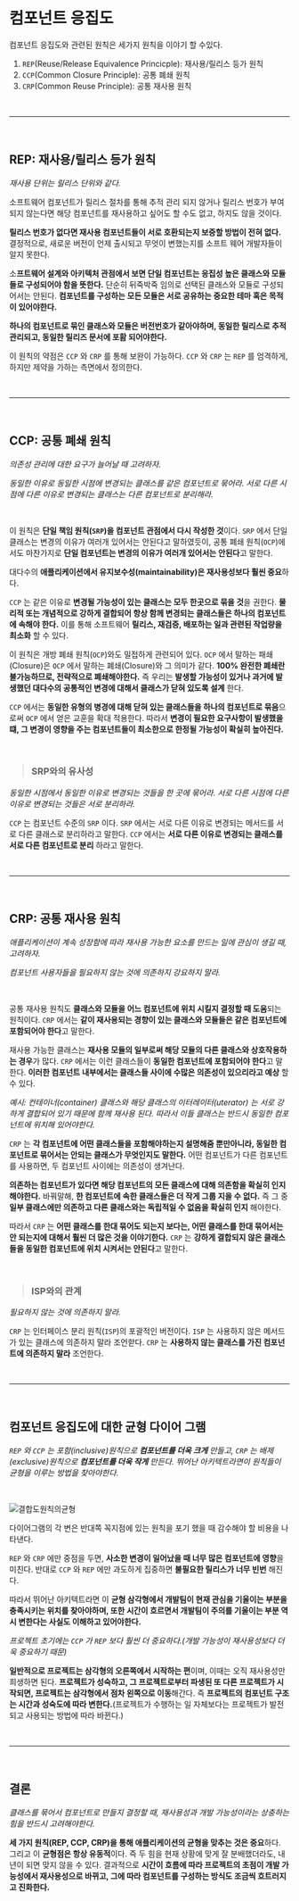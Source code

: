 # **컴포넌트 응집도**
컴포넌트 응집도와 관련된 원칙은 세가지 원칙을 이야기 할 수있다.
1. `REP`(Reuse/Release Equivalence Princicple): 재사용/릴리스 등가 원칙
2. `CCP`(Common Closure Principle): 공통 폐쇄 원칙
3. `CRP`(Common Reuse Principle): 공통 재사용 원칙

<br><hr><br>

## **REP: 재사용/릴리스 등가 원칙**
*재사용 단위는 릴리스 단위와 같다.*

소프트웨어 컴포넌트가 릴리스 절차를 통해 추적 관리 되지 않거나 릴리스 번호가 부여되지 않는다면 해당 컴포넌트를 재사용하고 싶어도 할 수도 없고, 하지도 않을 것이다.

**릴리스 번호가 없다면 재사용 컴포넌트들이 서로 호환되는지 보증할 방법이 전혀 없다.** 결정적으로, 새로운 버전이 언제 출시되고 무엇이 변했는지를 소프트 웨어 개발자들이 알지 못한다.

소**프트웨어 설계와 아키텍처 관점에서 보면 단일 컴포넌트는 응집성 높은 클래스와 모듈들로 구성되어야 함을 뜻한다.** 단순히 뒤죽박죽 임의로 선택된 클래스와 모듈로 구성되어서는 안된다. **컴포넌트를 구성하는 모든 모듈은 서로 공유하는 중요한 테마 혹은 목적이 있어야한다.**

**하나의 컴포넌트로 묶인 클래스와 모듈은 버전번호가 같아야하며, 동일한 릴리스로 추적 관리되고, 동일한 릴리즈 문서에 포홤 되어야한다.**

이 원칙의 약점은 `CCP` 와 `CRP` 를 통해 보완이 가능하다. `CCP` 와 `CRP` 는 `REP` 를 엄격하게, 하지만 제약을 가하는 측면에서 정의한다.

<br><hr><br>

## **CCP: 공통 폐쇄 원칙**
*의존성 관리에 대한 요구가 늘어날 때 고려하자.*

*동일한 이유로 동일한 시점에 변경되는 클래스를 같은 컴포넌트로 묶어라. 서로 다른 시점에 다른 이유로 변경되는 클래스는 다른 컴포넌트로 분리해라.*

<br>

이 원칙은 **단일 책임 원칙(`SRP`)을 컴포넌트 관점에서 다시 작성한 것**이다. `SRP` 에서 단일 클래스는 변경의 이유가 여러개 있어서는 안된다고 말하였듯이, 공통 폐쇄 원칙(`OCP`)에서도 마찬가지로 **단일 컴포넌트는 변경의 이유가 여러개 있어서는 안된다**고 말한다.


대다수의 **애플리케이션에서 유지보수성(maintainability)은 재사용성보다 훨씬 중요**하다. 

`CCP` 는 같은 이유로 **변경될 가능성이 있는 클래스는 모두 한곳으로 묶을 것**을 권한다. **물리적 또는 개념적으로 강하게 결합되어 항상 함께 변경되는 클래스들은 하나의 컴포넌트에 속해야 한다.** 이를 통해 소프트웨어 **릴리스, 재검증, 배포하는 일과 관련된 작업량을 최소화** 할 수 있다.

이 원칙은 개방 폐쇄 원칙(`OCP`)와도 밀접하게 관련되어 있다. `OCP` 에서 말하는 패쇄(Closure)은 `OCP` 에서 말하는 폐쇄(Closure)와 그 의미가 같다. **100% 완전한 폐쇄란 불가능하므로, 전략적으로 폐쇄해야한다.** 즉 우리는 **발생할 가능성이 있거나 과거에 발생했던 대다수의 공통적인 변경에 대해서 클래스가 닫혀 있도록 설계** 한다.

`CCP` 에서는 **동일한 유형의 병경에 대해 닫혀 있는 클래스들을 하나의 컴포넌트로 묶음**으로써 `OCP` 에서 얻은 교훈을 확대 적용한다. 따라서 **변경이 필요한 요구사항이 발생했을 떄, 그 변경이 영향을 주는 컴포넌트들이 최소한으로 한정될 가능성이 확실히 높아진다.**

<br>

> ### **SRP와의 유사성**
*동일한 시점에서 동일한 이유로 변경되는 것들을 한 곳에 묶어라. 서로 다른 시점에 다른 이유로 변경되는 것들은 서로 분리하라.*

`CCP` 는 컴포넌트 수준의 `SRP` 이다. `SRP` 에서는 서로 다른 이유로 변경되는 메서드를 서로 다른 클래스로 분리하라고 말한다. `CCP` 에서는 **서로 다른 이유로 변경되는 클래스를 서로 다른 컴포넌트로 분리** 하라고 말한다.



<br><hr><br>

## **CRP: 공통 재사용 원칙**
*애플리케이션이 계속 성장함에 따라 재사용 가능한 요소를 만드는 일에 관심이 생길 때, 고려하자.*

*컴포넌트 사용자들을 필요하지 않는 것에 의존하지 강요하지 말라.*

<br>

공통 재사용 원칙도 **클래스와 모듈을 어느 컴포넌트에 위치 시킬지 결정할 때 도움**되는 원칙이다. `CRP` 에서는 **같이 재사용되는 경향이 있는 클래스와 모듈들은 같은 컴포넌트에 포함되어야 한다**고 말한다.

재사용 가능한 클래스는 **재사용 모듈의 일부로써 해당 모듈의 다른 클래스와 상호작용하는 경우**가 많다. `CRP` 에서는 이런 클래스들이 **동일한 컴포넌트에 포함되어야 한다**고 말한다. **이러한 컴포넌트 내부에서는 클래스들 사이에 수많은 의존성이 있으리라고 예상** 할 수 있다.

*예시: 컨테이너(container) 클래스와 해당 클래스의 이터레이터(uterator) 는 서로 강하게 결합되어 있기 때문에 함께 재사용 된다. 따라서 이들 클래스는 반드시 동일한 컴포넌트에 위치해 있어야한다.*

`CRP` 는 **각 컴포넌트에 어떤 클래스들을 포함해야하는지 설명해줌 뿐만아니라, 동일한 컴포넌트로 묶어서는 안되는 클래스가 무엇인지도 말한다.** 어떤 컴포넌트가 다른 컴포넌트를 사용하면, 두 컴포넌트 사이에는 의존성이 생겨난다.

**의존하는 컴포넌트가 있다면 해당 컴포넌트의 모든 클래스에 대해 의존함을 확실히 인지해야한다.** 바꿔말해, **한 컴포넌트에 속한 클래스들은 더 작게 그룹 지을 수 없다.** 즉 그 중 **일부 클래스에만 의존하고 다른 클래스와는 독립적일 수 없음을 확실히 인지** 해야한다. 

따라서 `CRP` 는 **어떤 클래스를 한대 묶어도 되는지 보다는, 어떤 클래스를 한대 묶어서는 안 되는지에 대해서 훨씬 더 많은 것을 이야기한다.** `CRP` 는 **강하게 결합되지 않은 클래스들을 동일한 컴포넌트에 위치 시켜서는 안된다**고 말한다.

<br>

> ### **ISP와의 관계**
*필요하지 않는 것에 의존하지 말라.*

`CRP` 는 인터페이스 분리 원칙(`ISP`)의 포괄적인 버전이다. `ISP` 는 사용하지 않은 메서드가 있는 클래스에 의존하지 말라 조언핟다. `CRP` 는 **사용하지 않는 클래스를 가진 컴포넌트에 의존하지 말라** 조언한다. 

<br><hr><br>

## **컴포넌트 응집도에 대한 균형 다이어 그램**
*`REP` 와 `CCP` 는 포함(inclusive)원칙으로 **컴포넌트를 더욱 크게** 만들고, `CRP` 는 배제(exclusive)원칙으로 **컴포넌트를 더욱 작게** 만든다. 뛰어난 아키텍트라면이 원칙들이 균형을 이루는 방법을 찾아야한다.*

<br>

![결합도원칙의균형](/img/결합도원칙의균형.png)

다이어그램의 각 변은 반대쪽 꼭지점에 있는 원칙을 포기 했을 때 감수해야 할 비용을 나타낸다.

`REP` 와 `CRP` 에만 중점을 두면, **사소한 변경이 일어났을 때 너무 많은 컴포넌트에 영향**을 미친다. 반대로 `CCP` 와 `REP` 에만 과도하게 집중하면 **불필요한 릴리스가 너무 빈번** 해진다.

따라서 뛰어난 아키텍트라면 이 **균형 삼각형에서 개발팀이 현재 관심을 기울이는 부분을 충족시키는 위치를 찾아야하며, 또한 시간이 흐르면서 개발팀이 주의를 기울이는 부분 역시 변한다는 사실도 이해하고 있어야한다.**

*프로젝트 초기에는 `CCP` 가 `REP` 보다 훨씬 더 중요하다.(개발 가능성이 재사용성보다 더욱 중요하기 때문)*

**일반적으로 프로젝트는 삼각형의 오른쪽에서 시작하는 편**이며, 이때는 오직 재사용성만 희생하면 된다. **프로젝트가 성숙하고, 그 프로젝트로부터 파생된 또 다른 프로젝트가 시작되면, 프로젝트는 삼각형에서 점차 왼쪽으로 이동**해간다. 즉 **프로젝트의 컴포넌트 구조는 시간과 성숙도에 따라 변한다.**(프로젝트가 수행하는 일 자체보다는  프로젝트가 발전되고 사용되는 방법에 따라 바뀐다.)

<br><hr><br>

## **결론**
*클래스를 묶어서 컴포넌트로 만들지 결정할 때, 재사용성과 개발 가능성이라는 상충하는 힘을 반드시 고려해야한다.*

**세 가지 원칙(REP, CCP, CRP)을 통해 애플리케이션의 균형을 맞추는 것은 중요**하다. 그리고 이 **균형점은 항상 유동적**이다. 즉 두 힘을 현재 상황에 맞게 잘 분배했더라도, 내년이 되면 맞지 않을 수 있다. 결과적으로 **시간이 흐름에 따라 프로젝트의 초점이 개발 가능성에서 재사용성으로 바뀌고, 그에 따라 컴포넌트를 구성하는 방식도 조금씩 흐트러지고 진화한다.**
